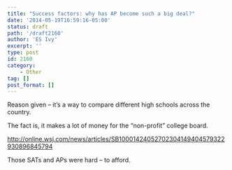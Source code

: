 ```yaml
---
title: "Success factors: why has AP become such a big deal?"
date: '2014-05-19T16:59:16-05:00'
status: draft
path: '/draft2160'
author: 'ES Ivy'
excerpt: ''
type: post
id: 2160
category:
    - Other
tag: []
post_format: []
---
```

Reason given – it’s a way to compare different high schools across the country.

The fact is, it makes a lot of money for the “non-profit” college board.

<http://online.wsj.com/news/articles/SB10001424052702304149404579322930896845794>

Those SATs and APs were hard – to afford.